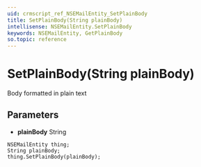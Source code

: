 ```yaml
---
uid: crmscript_ref_NSEMailEntity_SetPlainBody
title: SetPlainBody(String plainBody)
intellisense: NSEMailEntity.SetPlainBody
keywords: NSEMailEntity, GetPlainBody
so.topic: reference
---
```


# SetPlainBody(String plainBody)

Body formatted in plain text

## Parameters

* **plainBody** String

```crmscript
NSEMailEntity thing;
String plainBody;
thing.SetPlainBody(plainBody);
```

